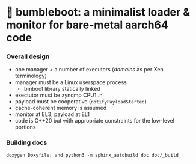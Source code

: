 # 🐝 bumbleboot: a minimalist loader & monitor for bare-metal aarch64 code

### Overall design

- one manager + a number of executors (_domains_ as per Xen terminology)
- manager must be a Linux userspace process
  - bmboot library statically linked
- exectutor must be zynqmp CPU1..n
- payload must be cooperative (`notifyPayloadStarted`)
- cache-coherent memory is assumed
- monitor at EL3, payload at EL1
- code is C++20 but with appropriate constraints for the low-level portions

### Building docs

```
doxygen Doxyfile; and python3 -m sphinx_autobuild doc doc/_build
```